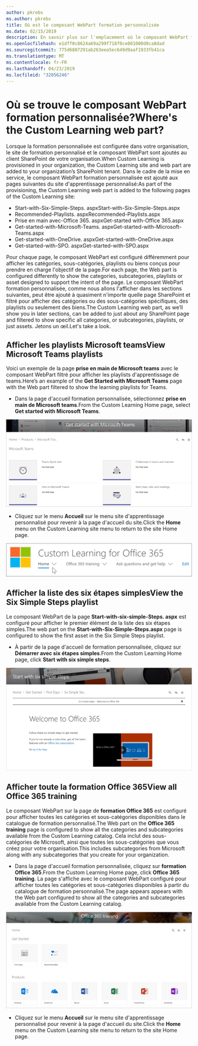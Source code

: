```yaml
---
author: pkrebs
ms.author: pkrebs
title: Où est le composant WebPart formation personnalisée
ms.date: 02/15/2019
description: En savoir plus sur l'emplacement où le composant WebPart formation personnalisée s'affiche dans le site d'apprentissage personnalisé
ms.openlocfilehash: e1dff0c8624a69a299f718f0ce001000d0ca8dad
ms.sourcegitcommit: 775d6807291ab263eea5ec649d9aaf1933fb41ca
ms.translationtype: MT
ms.contentlocale: fr-FR
ms.lasthandoff: 04/23/2019
ms.locfileid: "32056246"
---
```

# <a name="wheres-the-custom-learning-web-part"></a><span data-ttu-id="501a4-103">Où se trouve le composant WebPart formation personnalisée?</span><span class="sxs-lookup"><span data-stu-id="501a4-103">Where's the Custom Learning web part?</span></span>

<span data-ttu-id="501a4-104">Lorsque la formation personnalisée est configurée dans votre organisation, le site de formation personnalisé et le composant WebPart sont ajoutés au client SharePoint de votre organisation.</span><span class="sxs-lookup"><span data-stu-id="501a4-104">When Custom Learning is provisioned in your organization, the Custom Learning site and web part are added to your organization’s SharePoint tenant.</span></span> <span data-ttu-id="501a4-105">Dans le cadre de la mise en service, le composant WebPart formation personnalisée est ajouté aux pages suivantes du site d'apprentissage personnalisé:</span><span class="sxs-lookup"><span data-stu-id="501a4-105">As part of the provisioning, the Custom Learning web part is added to the following pages of the Custom Learning site:</span></span>

- <span data-ttu-id="501a4-106">Start-with-Six-Simple-Steps. aspx</span><span class="sxs-lookup"><span data-stu-id="501a4-106">Start-with-Six-Simple-Steps.aspx</span></span> 
- <span data-ttu-id="501a4-107">Recommended-Playlists. aspx</span><span class="sxs-lookup"><span data-stu-id="501a4-107">Recommended-Playlists.aspx</span></span>
- <span data-ttu-id="501a4-108">Prise en main avec-Office 365. aspx</span><span class="sxs-lookup"><span data-stu-id="501a4-108">Get-started with-Office 365.aspx</span></span>
- <span data-ttu-id="501a4-109">Get-started-with-Microsoft-Teams. aspx</span><span class="sxs-lookup"><span data-stu-id="501a4-109">Get-started-with-Microsoft-Teams.aspx</span></span>
- <span data-ttu-id="501a4-110">Get-started-with-OneDrive. aspx</span><span class="sxs-lookup"><span data-stu-id="501a4-110">Get-started-with-OneDrive.aspx</span></span>
- <span data-ttu-id="501a4-111">Get-started-with-SPO. aspx</span><span class="sxs-lookup"><span data-stu-id="501a4-111">Get-started-with-SPO.aspx</span></span>

<span data-ttu-id="501a4-112">Pour chaque page, le composant WebPart est configuré différemment pour afficher les catégories, sous-catégories, playlists ou biens conçus pour prendre en charge l'objectif de la page.</span><span class="sxs-lookup"><span data-stu-id="501a4-112">For each page, the Web part is configured differently to show the categories, subcategories, playlists or asset designed to support the intent of the page.</span></span> <span data-ttu-id="501a4-113">Le composant WebPart formation personnalisée, comme nous allons l'afficher dans les sections suivantes, peut être ajouté à quasiment n'importe quelle page SharePoint et filtré pour afficher des catégories ou des sous-catégories spécifiques, des playlists ou seulement des biens.</span><span class="sxs-lookup"><span data-stu-id="501a4-113">The Custom Learning web part, as we’ll show you in later sections, can be added to just about any SharePoint page and filtered to show specific all categories, or subcategories, playlists, or just assets.</span></span> <span data-ttu-id="501a4-114">Jetons un œil.</span><span class="sxs-lookup"><span data-stu-id="501a4-114">Let's take a look.</span></span> 

## <a name="view-microsoft-teams-playlists"></a><span data-ttu-id="501a4-115">Afficher les playlists Microsoft teams</span><span class="sxs-lookup"><span data-stu-id="501a4-115">View Microsoft Teams playlists</span></span>

<span data-ttu-id="501a4-116">Voici un exemple de la page **prise en main de Microsoft teams** avec le composant WebPart filtré pour afficher les playlists d'apprentissage de teams.</span><span class="sxs-lookup"><span data-stu-id="501a4-116">Here’s an example of the **Get Started with Microsoft Teams** page with the Web part filtered to show the learning playlists for Teams.</span></span> 

- <span data-ttu-id="501a4-117">Dans la page d'accueil formation personnalisée, sélectionnez **prise en main de Microsoft teams**.</span><span class="sxs-lookup"><span data-stu-id="501a4-117">From the Custom Learning Home page, select **Get started with Microsoft Teams**.</span></span>

![CG-whereiswp-Teams. png](media/cg-whereiswp-teams.png)

- <span data-ttu-id="501a4-119">Cliquez sur le menu **Accueil** sur le menu site d'apprentissage personnalisé pour revenir à la page d'accueil du site.</span><span class="sxs-lookup"><span data-stu-id="501a4-119">Click the **Home** menu on the Custom Learning site menu to return to the site Home page.</span></span>

![CG-homebtnmenu. png](media/cg-homebtnmenu.png)

## <a name="view-the-six-simple-steps-playlist"></a><span data-ttu-id="501a4-121">Afficher la liste des six étapes simples</span><span class="sxs-lookup"><span data-stu-id="501a4-121">View the Six Simple Steps playlist</span></span>

<span data-ttu-id="501a4-122">Le composant WebPart de la page **Start-with-six-simple-Steps. aspx** est configuré pour afficher le premier élément de la liste des six étapes simples.</span><span class="sxs-lookup"><span data-stu-id="501a4-122">The web part on the **Start-with-Six-Simple-Steps.aspx** page is configured to show the first asset in the Six Simple Steps playlist.</span></span> 

- <span data-ttu-id="501a4-123">À partir de la page d'accueil de formation personnalisée, cliquez sur **Démarrer avec six étapes simples**.</span><span class="sxs-lookup"><span data-stu-id="501a4-123">From the Custom Learning Home page,  click **Start with six simple steps**.</span></span> 

![CG-whereiswp-six. png](media/cg-whereiswp-six.png)

## <a name="view-all-office-365-training"></a><span data-ttu-id="501a4-125">Afficher toute la formation Office 365</span><span class="sxs-lookup"><span data-stu-id="501a4-125">View all Office 365 training</span></span>

<span data-ttu-id="501a4-126">Le composant WebPart sur la page de **formation Office 365** est configuré pour afficher toutes les catégories et sous-catégories disponibles dans le catalogue de formation personnalisé.</span><span class="sxs-lookup"><span data-stu-id="501a4-126">The Web part on the **Office 365 training** page is configured to show all the categories and subcategories available from the Custom Learning catalog.</span></span> <span data-ttu-id="501a4-127">Cela inclut des sous-catégories de Microsoft, ainsi que toutes les sous-catégories que vous créez pour votre organisation.</span><span class="sxs-lookup"><span data-stu-id="501a4-127">This includes subcategories from Microsoft along with any subcategories that you create for your organization.</span></span>

- <span data-ttu-id="501a4-128">Dans la page d'accueil formation personnalisée, cliquez sur **formation Office 365**.</span><span class="sxs-lookup"><span data-stu-id="501a4-128">From the Custom Learning Home page, click **Office 365 training**.</span></span> <span data-ttu-id="501a4-129">La page s'affiche avec le composant WebPart configuré pour afficher toutes les catégories et sous-catégories disponibles à partir du catalogue de formation personnalisé.</span><span class="sxs-lookup"><span data-stu-id="501a4-129">The page appears appears with the Web part configured to show all the categories and subcategories available from the Custom Learning catalog.</span></span>

![CG-whereiswp-o365. png](media/cg-whereiswp-o365.png)

- <span data-ttu-id="501a4-131">Cliquez sur le menu **Accueil** sur le menu site d'apprentissage personnalisé pour revenir à la page d'accueil du site.</span><span class="sxs-lookup"><span data-stu-id="501a4-131">Click the **Home** menu on the Custom Learning site menu to return to the site Home page.</span></span>

